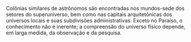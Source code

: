 ﻿Colônias similares de astrônomos são encontradas nos mundos-sede dos setores do superuniverso, bem como nas capitais arquitetônicas dos universos locais e suas subdivisões administrativas. Exceto no Paraíso, o conhecimento não é inerente; a compreensão do universo físico depende, em larga medida, da observação e da pesquisa.
